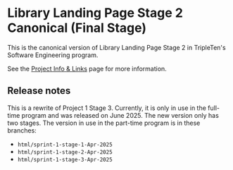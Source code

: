 # Library Landing Page Stage 2 Canonical (Final Stage)

This is the canonical version of Library Landing Page Stage 2 in TripleTen's Software Engineering program.

See the [Project Info & Links](https://www.notion.so/Projects-Info-and-Links-baee1e1958744b13b8f69c81b2272319) page for more information.

## Release notes

This is a rewrite of Project 1 Stage 3. Currently, it is only in use in the full-time program and was released on June 2025. The new version only has two stages. The version in use in the part-time program is in these branches:

- `html/sprint-1-stage-1-Apr-2025`
- `html/sprint-1-stage-2-Apr-2025`
- `html/sprint-1-stage-3-Apr-2025`
